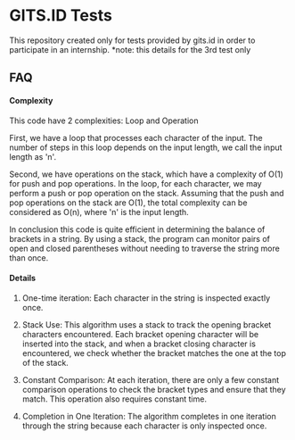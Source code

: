 
# GITS.ID Tests

This repository created only for tests provided by gits.id in order to participate in an internship.
*note: this details for the 3rd test only

## FAQ

#### Complexity

This code have 2 complexities: Loop and Operation


First, we have a loop that processes each character of the input. The number of steps in this loop depends on the input length, we call the input length as 'n'.

Second, we have operations on the stack, which have a complexity of O(1) for push and pop operations. In the loop, for each character, we may perform a push or pop operation on the stack. Assuming that the push and pop operations on the stack are O(1), the total complexity can be considered as O(n), where 'n' is the input length.

In conclusion this code is quite efficient in determining the balance of brackets in a string. By using a stack, the program can monitor pairs of open and closed parentheses without needing to traverse the string more than once.

#### Details

1. One-time iteration: Each character in the string is inspected exactly once.


2. Stack Use: This algorithm uses a stack to track the opening bracket characters encountered. Each bracket opening character will be inserted into the stack, and when a bracket closing character is encountered, we check whether the bracket matches the one at the top of the stack. 


3. Constant Comparison: At each iteration, there are only a few constant comparison operations to check the bracket types and ensure that they match. This operation also requires constant time.


4. Completion in One Iteration: The algorithm completes in one iteration through the string because each character is only inspected once.

